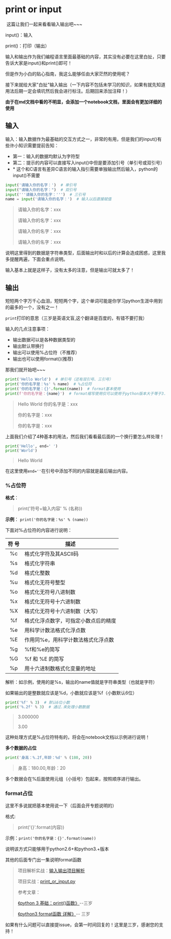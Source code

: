 # print or input

​	这篇让我们一起来看看输入输出吧~~~

input()：输入

 print()：打印（输出）

输入和输出作为我们编程语言里面最基础的内容，其实没有必要在这里白扯，只要告诉大家是input()和print()即可！

但是作为小白的贴心指南，我这么能够任由大家茫然的使用呢？

接下来就给大家"白扯"输入输出（一下内容不包括未学习的知识，如果有就先知道用法后期一定会填坑然后我会进行标注。后期回来添加注释！）

**由于在md文档中看的不明显，会添加一个notebook文档，里面会有更加详细的使用**

## 输入

输入：输入数据作为最基础的交互方式之一，非常的有用，但是我们的input()有些许小知识需要提前告知：

* 第一：输入的数据均默认为字符型
* 第二：提示的内容可以直接写入input()中但是要添加引号（单引号或双引号）
* \* 这个和C语言有差异C语言的输入指引需要单独输出然后输入，python的input()不需要

```python
input('请输入你的名字：')  # 单引号
input("请输入你的名字：")  # 双引号
input('''请输入你的名字：''')  # 三引号 
name = input('请输入你的名字：')  # 输入以后直接赋值
```

> 请输入你的名字：xxx
>
> 请输入你的名字：xxx
>
> 请输入你的名字：xxx
>
> 请输入你的名字：xxx

说明这里得到的数据是字符串类型，后面输出时和以后的计算会造成困惑，这里我多提醒两遍，下面会重点说明。

输入基本上就是这样子，没有太多的注意，但是输出可就太多了！

## 输出

短短两个字万千心血泪，短短两个字，这个单词可能是你学习python生涯中用到的最多的一个，没有之一！

`print`打印的意思（三岁是英语文盲,这个翻译是百度的，有错不要打我）

输入的几点注意事项：

* 输出数据可以是各种数据类型的
* 输出默认带换行
* 输出可以使用%占位符（不推荐）
* 输出也可以使用format()(推荐)

那我们就开始吧~~~

```python
print('Hello World')  # 单引号（还有双引号、三引号）
print('你的名字是：%s' % name)  # %占位符
print('你的名字是：{}'.format(name))  # format基本使用
print(f'你的名字是：{name}')  # format缩写使用仅可以使用于python版本大于等于3.7的环境
```

> Hello World
> 你的名字是：xxx
>
> 你的名字是：xxx
>
> 你的名字是：xxx

上面我们介绍了4种基本的用法，然后我们看看最后面的一个换行要怎么样处理！

```python
print('Hello', end=' ')
print('World')
```

> Hello World

在这里使用`end=''`在引号中添加不同的内容就是最后输出内容。



### %占位符

**格式**：

> print('符号+输入内容' % (名称))

**示例**： `print('你的名字是：%s' % (name))`

下面对%占位符的内容进行说明：

| 符   号 | 描述 |
| :--: | ---- |
| %c | 格式化字符及其ASCII码 |
| %s | 格式化字符串 |
| %d | 格式化整数 |
| %u | 格式化无符号整型 |
| %o | 格式化无符号八进制数 |
| %x | 格式化无符号十六进制数 |
| %X | 格式化无符号十六进制数（大写） |
| %f | 格式化浮点数字，可指定小数点后的精度 |
| %e | 用科学计数法格式化浮点数 |
| %E | 作用同%e，用科学计数法格式化浮点数 |
| %g | %f和%e的简写 |
| %G | %f 和 %E 的简写 |
| %p | 用十六进制数格式化变量的地址 |

解析：如示例，使用的是%s，输出的name值就是字符串类型（也就是字符）

如果输出的是整数就应该是%d，小数就应该是%f（小数默认6位）

```python
print('%f' % 3)  # 默认6位小数
print('%.2f' % 3)  # 通过.来处理小数数据
```

> 3.000000
>
> 3.00

这种处理方式是%占位符特有的，将会在notebook文档以示例进行说明！

**多个数据的占位**

```python
print('身高：%.2f,年龄：%d' % (180, 20))
```

> 身高：180.00,年龄：20

多个数据会在%后面使用元组（小括号）包起来，按照顺序进行输出。

### format占位

这里不多说就把基本使用说一下（后面会开专题说明的）

格式:

> print('{}'.format(内容))

示例：`print('你的名字是：{}'.format(name))`

说明该方式只能够用于python2.6+和python3.+版本

其他的后面专门出一集说明format函数



> 项目解析实战：[输入输出项目解析](./input_or_print.ipynb)
>
> 项目实战：[print_or_input.py](./print_or_input.py)
>
> 参考文章：
>
> [《python 3 基础：print()函数》](https://blog.csdn.net/weixin_45623093/article/details/104805393)--三岁
>
> [《python3 format函数 详解》](https://blog.csdn.net/weixin_45623093/article/details/105069073)-- 三岁

如果有什么问题可以直接提issue，会第一时间回复的！这里是三岁，感谢您的支持！

